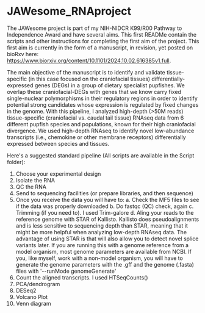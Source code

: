 # JAWesome_RNAproject
The JAWesome project is part of my NIH-NIDCR K99/R00 Pathway to Independence Award and have several aims. 
This first READMe contain the scripts and other instructions for completing the first aim of the project. This first aim is currently in the form of a manuscript, in revision, yet posted on bioRxv here: https://www.biorxiv.org/content/10.1101/2024.10.02.616385v1.full.

The main objective of the manuscript is to identify and validate tissue-specific (in this case focused on the craniofacial tissues) differentially-expressed genes (DEGs) in a group of dietary specialist pupfishes. We overlap these craniofacial-DEGs with genes that we know carry fixed single-nuclear polymorphisms in their regulatory regions in order to identify potential strong candidates whose expression is regulated by fixed changes in the genome. With this pipeline, I analyzed high-depth (>50M reads) tissue-specific (craniofacial vs. caudal tail tissue) RNAseq data from 6 different pupfish species and populations, known for their high craniofacial divergence. We used high-depth RNAseq to identify novel low-abundance transcripts (i.e., chemokine or other membrane receptors) differentially expressed between species and tissues. 

Here's a suggested standard pipeline (All scripts are available in the Script folder):
1. Choose your experimental design
2. Isolate the RNA
3. QC the RNA
4. Send to sequencing facilities (or prepare libraries, and then sequence)
5. Once you receive the data you will have to:
   a. Check the MF5 files to see if the data was properly downloaded
   b. Do fastqc (QC) check, again
   c. Trimming (if you need to). I used Trim-galore
   d. Aling your reads to the reference genome with STAR of Kallisto. Kallisto does pseudoalignments and is less sensitive to sequencing depth than STAR, meaning that it might be more helpful when analyzing low-depth RNAseq data. The advantage of using STAR is that will also allow you to detect novel splice variants later. If you are running this with a genome reference from a model organism, most genome parameters are available from NCBI. If you, like myself, work with a non-model organism, you will have to generate the genome parameters with the .gff and the genome (.fasta) files with '--runMode genomeGenerate'
5. Count the aligned transcripts. I used HTSeqCounts()
7. PCA/dendrogram
8. DESeq2
9. Volcano Plot
10. Venn diagram
   
   
